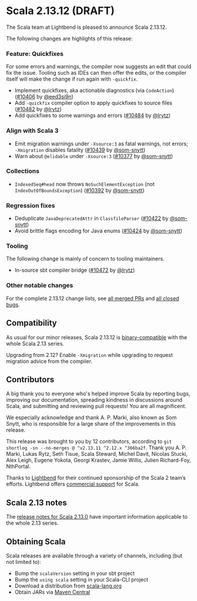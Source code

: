 # Scala 2.13.12 (DRAFT)

The Scala team at Lightbend is pleased to announce Scala 2.13.12.

The following changes are highlights of this release:

### Feature: Quickfixes

For some errors and warnings, the compiler now suggests an edit that could fix the issue. Tooling such as IDEs can then offer the edits, or the compiler itself will make the change if run again with `-quickfix`.

* Implement quickfixes, aka actionable diagnostics (via `CodeAction`) ([#10406](https://github.com/scala/scala/pull/10406) by [@eed3si9n](https://github.com/eed3si9n))
* Add `-quickfix` compiler option to apply quickfixes to source files ([#10482](https://github.com/scala/scala/pull/10482) by [@lrytz](https://github.com/lrytz))
* Add quickfixes to some warnings and errors ([#10484](https://github.com/scala/scala/pull/10484) by [@lrytz](https://github.com/lrytz))

### Align with Scala 3

* Emit migration warnings under `-Xsource:3` as fatal warnings, not errors; `-Xmigration` disables fatality ([#10439](https://github.com/scala/scala/pull/10439) by [@som-snytt](https://github.com/som-snytt))
* Warn about `@elidable` under `-Xsource:3` ([#10377](https://github.com/scala/scala/pull/10377) by [@som-snytt](https://github.com/som-snytt))

### Collections

* `IndexedSeq#head` now throws `NoSuchElementException` (not `IndexOutOfBoundsException`) ([#10392](https://github.com/scala/scala/pull/10392) by [@som-snytt](https://github.com/som-snytt))

### Regression fixes

* Deduplicate `JavaDeprecatedAttr` in `ClassfileParser` ([#10422](https://github.com/scala/scala/pull/10422) by [@som-snytt](https://github.com/som-snytt))
* Avoid brittle flags encoding for Java enums ([#10424](https://github.com/scala/scala/pull/10424) by [@som-snytt](https://github.com/som-snytt))

### Tooling

The following change is mainly of concern to tooling maintainers.

* In-source sbt compiler bridge ([#10472](https://github.com/scala/scala/pull/10472) by [@lrytz](https://github.com/lrytz))

### Other notable changes

For the complete 2.13.12 change lists, see [all merged PRs](https://github.com/scala/scala/pulls?q=is%3Amerged%20milestone%3A2.13.12) and [all closed bugs](https://github.com/scala/bug/issues?utf8=%E2%9C%93&q=is%3Aclosed+milestone%3A2.13.12).

## Compatibility

As usual for our minor releases, Scala 2.13.12 is [binary-compatible](https://docs.scala-lang.org/overviews/core/binary-compatibility-of-scala-releases.html) with the whole Scala 2.13 series.

Upgrading from 2.12? Enable `-Xmigration` while upgrading to request migration advice from the compiler.

## Contributors

A big thank you to everyone who's helped improve Scala by reporting bugs, improving our documentation, spreading kindness in discussions around Scala, and submitting and reviewing pull requests! You are all magnificent.

We especially acknowledge and thank A. P. Marki, also known as Som Snytt, who is responsible for a large share of the improvements in this release.

This release was brought to you by 12 contributors, according to `git shortlog -sn --no-merges @ ^v2.13.11 ^2.12.x ^366ba2f`. Thank you A. P. Marki, Lukas Rytz, Seth Tisue, Scala Steward, Michel Davit, Nicolas Stucki, Alex Leigh, Eugene Yokota, Georgi Krastev, Jamie Willis, Julien Richard-Foy, NthPortal.

Thanks to [Lightbend](https://www.lightbend.com/scala) for their continued sponsorship of the Scala 2 team’s efforts. Lightbend offers [commercial support](https://www.lightbend.com/lightbend-platform-subscription) for Scala.

## Scala 2.13 notes

The [release notes for Scala 2.13.0](https://github.com/scala/scala/releases/v2.13.0) have important information applicable to the whole 2.13 series.

## Obtaining Scala

Scala releases are available through a variety of channels, including (but not limited to):

* Bump the `scalaVersion` setting in your sbt project
* Bump the `using scala` setting in your Scala-CLI project
* Download a distribution from [scala-lang.org](https://scala-lang.org/download/2.13.11.html)
* Obtain JARs via [Maven Central](https://search.maven.org/search?q=g:org.scala-lang%20AND%20v:2.13.11)
